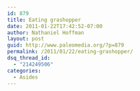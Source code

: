 ```yaml
---
id: 879
title: Eating grashopper
date: 2011-01-22T17:42:52-07:00
author: Nathaniel Hoffman
layout: post
guid: http://www.paleomedia.org/?p=879
permalink: /2011/01/22/eating-grashopper/
dsq_thread_id:
  - "214249506"
categories:
  - Asides
---
```


